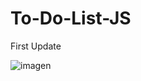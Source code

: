 # To-Do-List-JS

First Update

![imagen](https://user-images.githubusercontent.com/49128144/138314567-5ad18ec8-98c6-4396-a606-7c9c5dece018.png)
